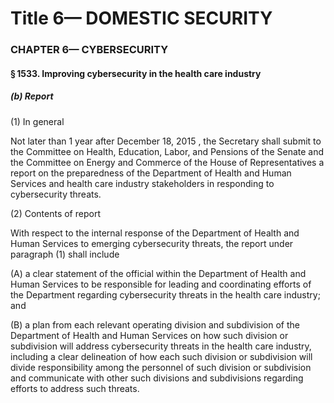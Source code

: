 
# Title 6— DOMESTIC SECURITY
### CHAPTER 6— CYBERSECURITY
#### § 1533. Improving cybersecurity in the health care industry
##### (b) Report

(1) In general

Not later than 1 year after December 18, 2015 , the Secretary shall submit to the Committee on Health, Education, Labor, and Pensions of the Senate and the Committee on Energy and Commerce of the House of Representatives a report on the preparedness of the Department of Health and Human Services and health care industry stakeholders in responding to cybersecurity threats.

(2) Contents of report

With respect to the internal response of the Department of Health and Human Services to emerging cybersecurity threats, the report under paragraph (1) shall include

(A) a clear statement of the official within the Department of Health and Human Services to be responsible for leading and coordinating efforts of the Department regarding cybersecurity threats in the health care industry; and

(B) a plan from each relevant operating division and subdivision of the Department of Health and Human Services on how such division or subdivision will address cybersecurity threats in the health care industry, including a clear delineation of how each such division or subdivision will divide responsibility among the personnel of such division or subdivision and communicate with other such divisions and subdivisions regarding efforts to address such threats.
